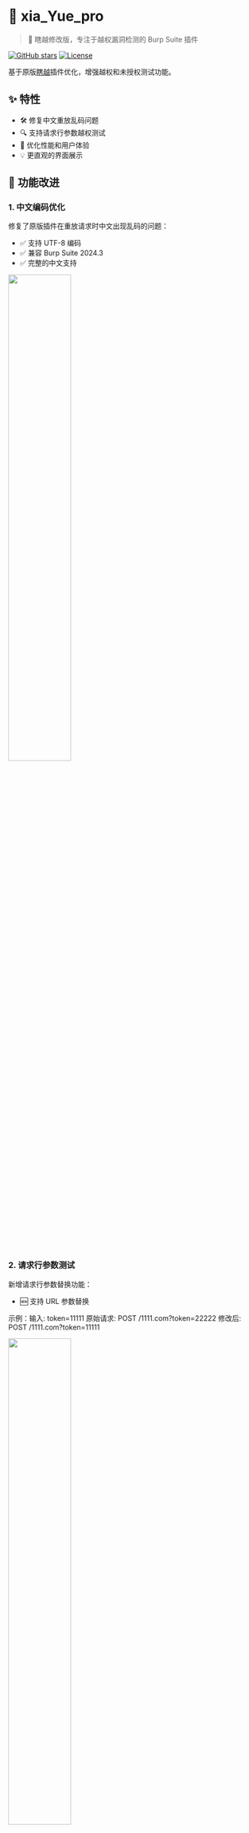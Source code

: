 # 🎯 xia_Yue_pro 

> 🔄 瞎越修改版，专注于越权漏洞检测的 Burp Suite 插件

[![GitHub stars](https://img.shields.io/github/stars/yourusername/xia_yue_pro)](https://github.com/yourusername/xia_yue_pro/stargazers)
[![License](https://img.shields.io/badge/license-MIT-blue.svg)](LICENSE)

基于原版[瞎越](https://github.com/smxiazi/xia_Yue)插件优化，增强越权和未授权测试功能。

## ✨ 特性

- 🛠️ 修复中文重放乱码问题
- 🔍 支持请求行参数越权测试
- 🚀 优化性能和用户体验
- 💡 更直观的界面展示

## 🔨 功能改进

### 1. 中文编码优化 

修复了原版插件在重放请求时中文出现乱码的问题：
- ✅ 支持 UTF-8 编码
- ✅ 兼容 Burp Suite 2024.3
- ✅ 完整的中文支持

<img src="https://github.com/user-attachments/assets/692f5f08-1610-40fa-a8ee-685006c229c9" width="50%">

### 2. 请求行参数测试

新增请求行参数替换功能：
- 🆕 支持 URL 参数替换

示例：输入: token=11111
原始请求: POST /1111.com?token=22222
修改后: POST /1111.com?token=11111


<img src="https://github.com/user-attachments/assets/c9b71dc9-3a23-4510-9d83-83e3875e8df8" width="50%">

### 3. 可一键发送cookie和请求包到插件分析
右键菜单
set cookie 可直接设置插件中越权cookie
sed to xiayue 可发送请求包到插件进行测试

<img src="https://github.com/user-attachments/assets/008668e8-82b1-4903-8b88-2508a9e35848" width="50%">

### 4. 添加对比视图功能，可直观看到原始和低权限响应包对比（方便截图）

点击请求包即可看到

<img src="https://github.com/user-attachments/assets/36dec689-ed2a-4c2b-b2a8-29c8faa708c8" width="50%">

### 5. 添加允许重复请求功能，对于某些系统可能存在URL一致，body不同的情况测试越权

原版插件会对url进行限制，相同的URL只会请求一次，当遇到系统使用同一个接口传参，存在URL一致，body不同的情况可以开启此功能

<img src="https://github.com/user-attachments/assets/ef62d3ea-dcc0-4ff5-8611-5dd14c961774" width="50%">

### 6. 添加一键复制所有越权URL的功能

点击后可直接复制存在越权和未授权的url

<img src="https://github.com/user-attachments/assets/7a9adeca-b831-4514-bee0-9621129c5407" width="50%">
<img src="https://github.com/user-attachments/assets/73f8e862-b11b-424a-9c52-ac5b56ca252d" width="50%">

复制后的效果如下

<img src="https://github.com/user-attachments/assets/6aa2a441-27ed-45b2-903c-f35ac8b211e4" width="50%">

## 📝 待办事项

- [ ] 支持更多未授权测试方式
  - [ ] API 路径穿越
  - [ ] JS 文件越权
  - [ ] 更多测试场景...
- [ ] 优化界面交互

## 🤝 贡献

欢迎提交 Issue 和 Pull Request！


## 🙏 致谢

- [瞎越原版](https://github.com/smxiazi/xia_Yue)
- 所有贡献者

## ⚠️ 免责声明

本工具仅用于授权的企业安全建设：
- 使用本工具时需确保符合当地法律法规
- 使用本工具造成的任何非法后果由使用者承担
- 使用本工具即视为同意本免责声明

本工具仅能在取得足够合法授权的企业安全建设中使用，在使用本工具过程中，您应确保自己所有行为符合当地的法律法规。
如您在使用本工具的过程中存在任何非法行为，您将自行承担所有后果，本工具所有开发者和所有贡献者不承担任何法律及连带责任。

除非您已充分阅读、完全理解并接受本协议所有条款，否则，请您不要安装并使用本工具。
您的使用行为或者您以其他任何明示或者默示方式表示接受本协议的，即视为您已阅读并同意本协议的约束。

---
⭐️ 如果这个项目对你有帮助，欢迎 Star！
